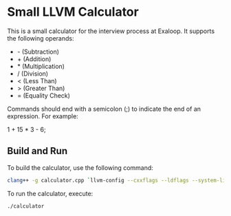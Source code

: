 # Small LLVM Calculator

This is a small calculator for the interview process at Exaloop. It supports the following operands:

- \- (Subtraction)
- \+ (Addition)
- \* (Multiplication)
- \/ (Division)
- \< (Less Than)
- \> (Greater Than)
- \= (Equality Check)

Commands should end with a semicolon (;) to indicate the end of an expression. For example:

1 + 15 * 3 - 6;


## Build and Run

To build the calculator, use the following command:

```bash
clang++ -g calculator.cpp `llvm-config --cxxflags --ldflags --system-libs --libs core orcjit native` -O3 -o calculator

```

To run the calculator, execute:
```bash
./calculator
```

